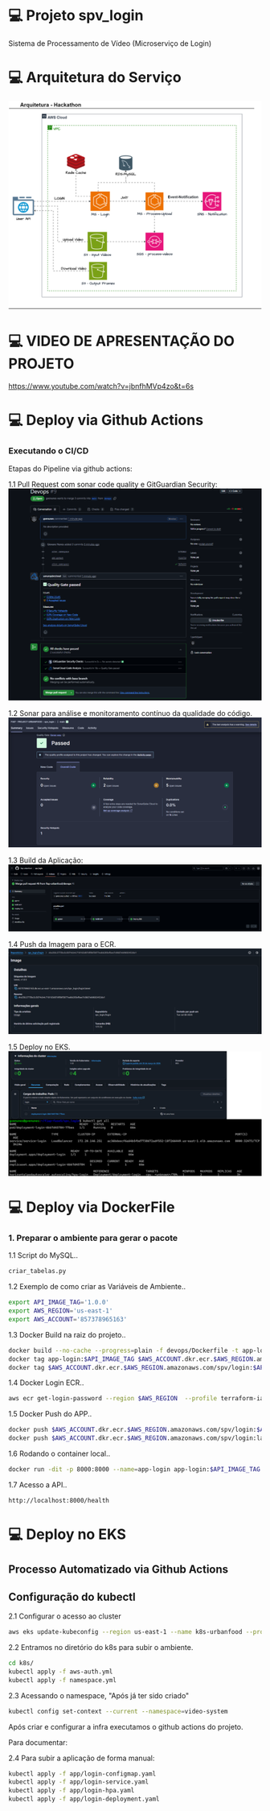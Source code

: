 # 💻 Projeto spv_login

Sistema de Processamento de Vídeo (Microserviço de Login)

# ###########################################################
# 💻 Arquitetura do Serviço

![ARQUITETURA](FIAP-URBAN-FOOD-FASE5.png)

# ###########################################################
# 💻 VIDEO DE APRESENTAÇÃO DO PROJETO

https://www.youtube.com/watch?v=jbnfhMVp4zo&t=6s

# ###########################################################
# 💻 Deploy via Github Actions

### Executando o CI/CD

Etapas do Pipeline via github actions:

1.1 Pull Request com sonar code quality e GitGuardian Security:
![CI/CD - PULLREQUEST](devops/CICD/CICD-SPV_LOGIN-PULLREQUEST.png)

1.2 Sonar para análise e monitoramento contínuo da qualidade do código.
![CI/CD - SONAR](devops/CICD/CICD-SPV_LOGIN-SONAR.png)

1.3 Build da Aplicação:
![CI/CD - BUILD](devops/CICD/CICD-SPV_LOGIN-BUILD.png)

1.4 Push da Imagem para o ECR.
![CI/CD - ECR](devops/CICD/CICD-SPV_LOGIN-ECR.png)

1.5 Deploy no EKS.
![CI/CD - EKS](devops/CICD/CICD-SPV_LOGIN-EKS.png)

# ###########################################################
# 💻 Deploy via DockerFile

### 1. Preparar o ambiente para gerar o pacote

1.1 Script do MySQL..
``` bash
criar_tabelas.py
```

1.2 Exemplo de como criar as Variáveis de Ambiente..
``` bash
export API_IMAGE_TAG='1.0.0'
export AWS_REGION='us-east-1'
export AWS_ACCOUNT='857378965163'
```

1.3 Docker Build na raiz do projeto..
``` bash
docker build --no-cache --progress=plain -f devops/Dockerfile -t app-login:$API_IMAGE_TAG .
docker tag app-login:$API_IMAGE_TAG $AWS_ACCOUNT.dkr.ecr.$AWS_REGION.amazonaws.com/spv/login:$API_IMAGE_TAG
docker tag $AWS_ACCOUNT.dkr.ecr.$AWS_REGION.amazonaws.com/spv/login:$API_IMAGE_TAG $AWS_ACCOUNT.dkr.ecr.$AWS_REGION.amazonaws.com/spv/login:latest
```

1.4 Docker Login ECR..
``` bash
aws ecr get-login-password --region $AWS_REGION  --profile terraform-iac | docker login --username AWS --password-stdin $AWS_ACCOUNT.dkr.ecr.$AWS_REGION.amazonaws.com
```

1.5 Docker Push do APP..
``` bash
docker push $AWS_ACCOUNT.dkr.ecr.$AWS_REGION.amazonaws.com/spv/login:$API_IMAGE_TAG
docker push $AWS_ACCOUNT.dkr.ecr.$AWS_REGION.amazonaws.com/spv/login:latest
```

1.6 Rodando o container local..
``` bash
docker run -dit -p 8000:8000 --name=app-login app-login:$API_IMAGE_TAG
```

1.7 Acesso a API..
``` bash
http://localhost:8000/health
```

# ###########################################################
# 💻 Deploy no EKS

## Processo Automatizado via Github Actions

## Configuração do kubectl

2.1 Configurar o acesso ao cluster
``` bash
aws eks update-kubeconfig --region us-east-1 --name k8s-urbanfood --profile terraform-iac
```

2.2 Entramos no diretório do k8s para subir o ambiente.
``` bash
cd k8s/
kubectl apply -f aws-auth.yml
kubectl apply -f namespace.yml
```

2.3 Acessando o namespace, "Após já ter sido criado"
``` bash
kubectl config set-context --current --namespace=video-system
```

Após criar e configurar a infra executamos o github actions do projeto. 

Para documentar: 

2.4 Para subir a aplicação de forma manual:
``` bash
kubectl apply -f app/login-configmap.yaml
kubectl apply -f app/login-service.yaml
kubectl apply -f app/login-hpa.yaml
kubectl apply -f app/login-deployment.yaml
```
